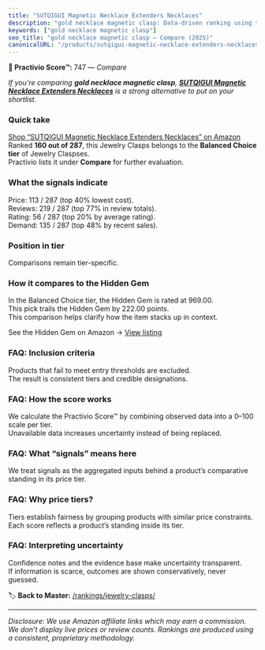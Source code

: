 ```yaml
---
title: "SUTQIGUI Magnetic Necklace Extenders Necklaces"
description: "gold necklace magnetic clasp: Data-driven ranking using the Practivio Score™. Positioned by quality, value, demand, findability, momentum."
keywords: ["gold necklace magnetic clasp"]
seo_title: "gold necklace magnetic clasp — Compare (2025)"
canonicalURL: "/products/sutqigui-magnetic-necklace-extenders-necklaces-B0DT7GFQCN/"
---
```


**🛒 Practivio Score™:** 747 — _Compare_


*If you're comparing **gold necklace magnetic clasp**, **[SUTQIGUI Magnetic Necklace Extenders Necklaces](https://www.amazon.com/dp/B0DT7GFQCN?tag=practivio-20)** is a strong alternative to put on your shortlist.*
### Quick take
[Shop “SUTQIGUI Magnetic Necklace Extenders Necklaces” on Amazon](https://www.amazon.com/dp/B0DT7GFQCN?tag=practivio-20)
Ranked **160 out of 287**, this Jewelry Clasps belongs to the **Balanced Choice tier** of Jewelry Claspses.  
Practivio lists it under **Compare** for further evaluation.

### What the signals indicate
Price: 113 / 287 (top 40% lowest cost).  
Reviews: 219 / 287 (top 77% in review totals).  
Rating: 56 / 287 (top 20% by average rating).  
Demand: 135 / 287 (top 48% by recent sales).

### Position in tier
Comparisons remain tier-specific.

### How it compares to the Hidden Gem
In the Balanced Choice tier, the Hidden Gem is rated at 969.00.  
This pick trails the Hidden Gem by 222.00 points.  
This comparison helps clarify how the item stacks up in context.  

See the Hidden Gem on Amazon → [View listing](https://www.amazon.com/dp/B07DMMBY85?tag=practivio-20)

### FAQ: Inclusion criteria
Products that fail to meet entry thresholds are excluded.  
The result is consistent tiers and credible designations.

### FAQ: How the score works
We calculate the Practivio Score™ by combining observed data into a 0–100 scale per tier.  
Unavailable data increases uncertainty instead of being replaced.

### FAQ: What “signals” means here
We treat signals as the aggregated inputs behind a product’s comparative standing in its price tier.

### FAQ: Why price tiers?
Tiers establish fairness by grouping products with similar price constraints.  
Each score reflects a product’s standing inside its tier.

### FAQ: Interpreting uncertainty
Confidence notes and the evidence base make uncertainty transparent.  
If information is scarce, outcomes are shown conservatively, never guessed.

<!-- Missing template for Compare/CompareWithinPriceClass -->


🏷️ **Back to Master:** [/rankings/jewelry-clasps/](/rankings/jewelry-clasps/)

---
_Disclosure: We use Amazon affiliate links which may earn a commission. We don’t display live prices or review counts. Rankings are produced using a consistent, proprietary methodology._
